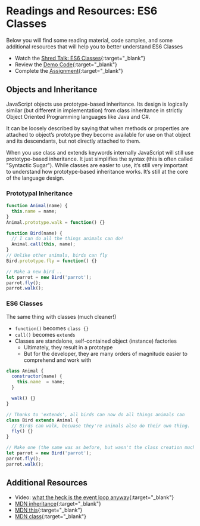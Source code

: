 # Readings and Resources: ES6 Classes

Below you will find some reading material, code samples, and some additional resources that will help you to better understand ES6 Classes

- Watch the [Shred Talk: ES6 Classes](https://youtu.be/9Yc5J3Ap9-4){:target="_blank"}
- Review the [Demo Code](./DEMO.md){:target="_blank"}
- Complete the [Assignment](./LAB.md){:target="_blank"}

## Objects and Inheritance

JavaScript objects use prototype-based inheritance. Its design is logically similar (but different in implementation) from class inheritance in strictly Object Oriented Programming languages like Java and C#.

It can be loosely described by saying that when methods or properties are attached to object’s prototype they become available for use on that object and its descendants, but not directly attached to them.

When you use class and extends keywords internally JavaScript will still use prototype-based inheritance. It just simplifies the syntax (this is often called "Syntactic Sugar"). While classes are easier to use, it’s still very important to understand how prototype-based inheritance works. It’s still at the core of the language design.

### Prototypal Inheritance

```javascript
function Animal(name) {
  this.name = name;
}
Animal.prototype.walk = function() {}

function Bird(name) {
  // I can do all the things animals can do!
  Animal.call(this, name);
}
// Unlike other animals, birds can fly
Bird.prototype.fly = function() {}

// Make a new bird ..
let parrot = new Bird('parrot');
parrot.fly();
parrot.walk();
```

### ES6 Classes

The same thing with classes (much cleaner!)

- `function()` becomes `class {}`
- `call()` becomes `extends`
- Classes are standalone, self-contained object (instance) factories
  - Ultimately, they result in a prototype
  - But for the developer, they are many orders of magnitude easier to comprehend and work with

```javascript
class Animal {
  constructor(name) {
    this.name  = name;
  }

  walk() {}
}

// Thanks to 'extends', all birds can now do all things animals can
class Bird extends Animal {
  // Birds can walk, becuase they're animals also do their own thing.
  fly() {}
}

// Make one (the same was as before, but wasn't the class creation much easier?)
let parrot = new Bird('parrot');
parrot.fly();
parrot.walk();
```

## Additional Resources

- Video: [what the heck is the event loop anyway](https://www.youtube.com/watch?v=8aGhZQkoFbQ){:target="_blank"}
- [MDN inheritance](https://developer.mozilla.org/en-US/docs/Web/JavaScript/Inheritance_and_the_prototype_chain){:target="_blank"}
- [MDN this](https://developer.mozilla.org/en-US/docs/Web/JavaScript/Reference/Operators/this){:target="_blank"}
- [MDN class](https://developer.mozilla.org/en-US/docs/Web/JavaScript/Reference/Classes){:target="_blank"}
